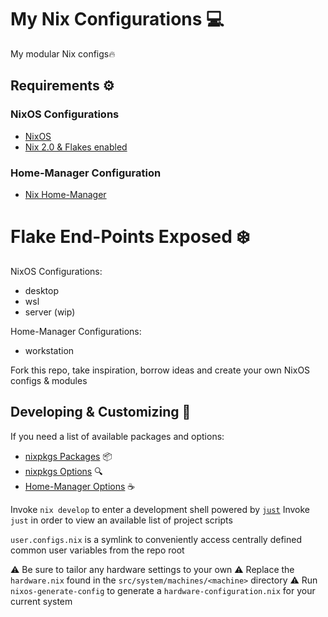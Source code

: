 # My Nix Configurations 💻

My modular Nix configs🔥

## Requirements ⚙️
### NixOS Configurations
- [NixOS](https://www.nixos.org/)
- [Nix 2.0 & Flakes enabled](https://nixos.wiki/wiki/Flakes#Enable_flakes_permanently_in_NixOS)
### Home-Manager Configuration
- [Nix Home-Manager](https://nix-community.github.io/home-manager/index.xhtml#sec-flakes-standalone)

# Flake End-Points Exposed ❄️
NixOS Configurations:
  - desktop
  - wsl
  - server (wip)

Home-Manager Configurations:
  - workstation

Fork this repo, take inspiration, borrow ideas and create your own NixOS configs & modules

## Developing & Customizing 🔧
If you need a list of available packages and options:
- [nixpkgs Packages](https://search.nixos.org/packages) 📦️
- [nixpkgs Options](https://search.nixos.org/options?) 🔍️
- [Home-Manager Options](https://mipmip.github.io/home-manager-option-search/) ☕️

Invoke `nix develop` to enter a development shell powered by [`just`](https://github.com/casey/just)
Invoke `just` in order to view an available list of project scripts

`user.configs.nix` is a symlink to conveniently access centrally defined common user variables from the repo root

⚠️ Be sure to tailor any hardware settings to your own
⚠️ Replace the `hardware.nix` found in the `src/system/machines/<machine>` directory
⚠️ Run `nixos-generate-config` to generate a `hardware-configuration.nix` for your current system
